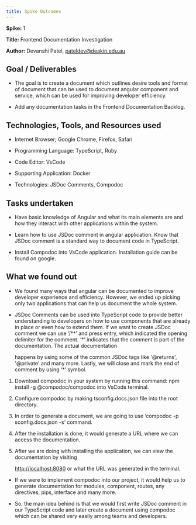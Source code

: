 ```yaml
---
title: Spike Outcomes
---
```


**Spike:** 1

**Title:** Frontend Documentation Investigation

**Author:** Devanshi Patel, <pateldev@deakin.edu.au>

## Goal / Deliverables

- The goal is to create a document which outlines desire tools and format of
  document that can be used to document angular component and service, which
  can be used for improving developer efficiency.

- Add any documentation tasks in the Frontend Documentation Backlog.

## Technologies, Tools, and Resources used

- Internet Browser; Google Chrome, Firefox, Safari

- Programming Language: TypeScript, Ruby

- Code Editor: VsCode

- Supporting Application: Docker

- Technologies: JSDoc Comments, Compodoc

## Tasks undertaken

- Have basic knowledge of Angular and what its main elements are and how they
  interact with other applications within the system.

- Learn how to use JSDoc comment in angular application. Know that JSDoc
  comment is a standard way to document code in TypeScript.

- Install Compodoc into VsCode application. Installation guide can be found on google.

## What we found out

- We found many ways that angular can be documented to improve developer
  experience and efficiency. However, we ended up picking only two applications
  that can help us document the whole system.

- JSDoc Comments can be used into TypeScript code to provide better
  understanding to developers on how to use components that are already in
  place or even how to extend them. If we want to create
  JSDoc comment we can use ‘/\*\*’ and press entry, which indicated the
  opening delimiter for the comment. ‘\*’ indicates that the comment is part of
  the documentation. The actual documentation

  happens by using some of the common JSDoc tags like '@returns', '@private'
  and many more. Lastly, we will close and mark the end of comment by using ‘\*’
  symbol.

1. Download compodoc in your system by running this
   command: npm install -g @compodoc/compodoc into VsCode terminal.

1. Configure compodoc by making tsconfig.docs.json file into the root directory.

1. In order to generate a document, we are going to use ‘compodoc -p
   sconfig.docs.json -s’ command.

1. After the installation is done, it would generate a URL where we can access
   the documentation.

1. After we are doing with installing the application, we can view the
   documentation by visiting

   <http://localhost:8080> or what the URL was generated in the terminal.

- If we were to implement compodoc into our project, it would help us to
  generate documentation for modules, component, routes, any directives,
  pips, interface and many more.

- So, the main idea behind is that we would first write JSDoc comment in
  our TypeScript code and later create a document using compodoc which can
  be shared very easily among teams and developers.
